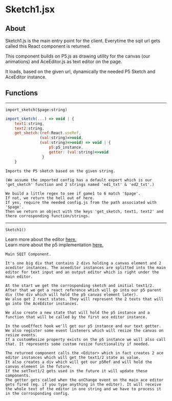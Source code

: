 # Sketch1.jsx

## About

Sketch1.js is the main entry point for the client. Everytime the sqit url gets called this React component is returned.

This component builds on P5.js as drawing utility for the canvas (our animations) and AceEditor.js as text editor on the page.

It loads, based on the given url, dynamically the needed P5 Sketch and AceEditor instance.

## Functions

---

`import_sketch($page:string)`

```javascript
import_sketch(...) => void | {
    text1:string,
    text2:string,
    get_sketch:(ref:React.useRef,
               (val:string)=>void, 
               (val:string)=>void) => void | {
                   p5:p5_instance,
                   getter: (val:string)=>void
                }
    }
```

```
Imports the P5 sketch based on the given string.

(We assume the imported config has a default export which is our 'get_sketch' function and 2 strings named 'ed1_txt' & 'ed2_txt'.)

We build a little regex to see if game1 to 6 match '$page'.
If not, we return the hell out of here.
If yes, require the needed config.js from the path associated with '$page'.
Then we return an object with the keys 'get_sketch, text1, text2' and there corrosponding function/strings.
```

---

`Sketch1()`

Learn more about the editor [here.](Editor.md)  
Learn more about the p5 implementation [here.](config.md)

```
Main SQIT Component.

It's one big div that contains 2 divs holding a canvas element and 2 aceditor instances. The aceeditor instances are splitted into the main editor for text input and an output editor which is right under the main editor.

At the start we get the corrosponding sketch and initial text1/2.
After that we get a react reference which will go into our p5 parent div (the div which will hold the p5 canvas element later).
We also get 2 react states. They will represent the 2 texts that will go into the AceEditor instances.

We also create a new state that will hold the p5 instance and a function that will be called by the first ace editor instance.

In the useEffect hook we'll get our p5 instance and our text getter.
We also register some event listeners which will resize the canvas on resize events.
If a customResize property exists on the p5 instance we will also call that. It represents some custom resize functionality if needed.

The returned component calls the <Editor> which in fact creates 2 ace editor instances which will get the text1/2 state as value.
It also creates a div which will get our p5Ref and will hold the canvas element in the future.
If the setText1/2 gets used in the future it will update these components.
The getter gets called when the onChange event on the main ace editor gets fired (eg. if you type anything in the editor). It will receive the whole text of the editor in one string and we have to process it in the corrosponding config.
```
